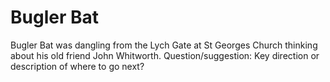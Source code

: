 # Bugler Bat

Bugler Bat was dangling from the Lych Gate at St Georges Church thinking about his old friend John Whitworth.
Question/suggestion: Key direction or description of where to go next?
